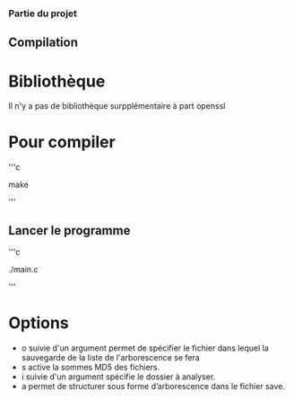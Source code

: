 ### Partie du projet

## Compilation 

# Bibliothèque

Il n'y a pas de bibliothèque surpplémentaire à part openssl 



# Pour compiler

'''c 

make 

'''

## Lancer le programme

'''c 

./main.c 

'''

# Options 

 - o suivie d'un argument permet de spécifier le fichier dans lequel la sauvegarde de la liste de l'arborescence se fera
 - s active la sommes MD5 des fichiers. 
 - i suivie d'un argument spécifie le dossier à analyser. 
 - a permet de structurer sous forme d’arborescence dans le fichier save.